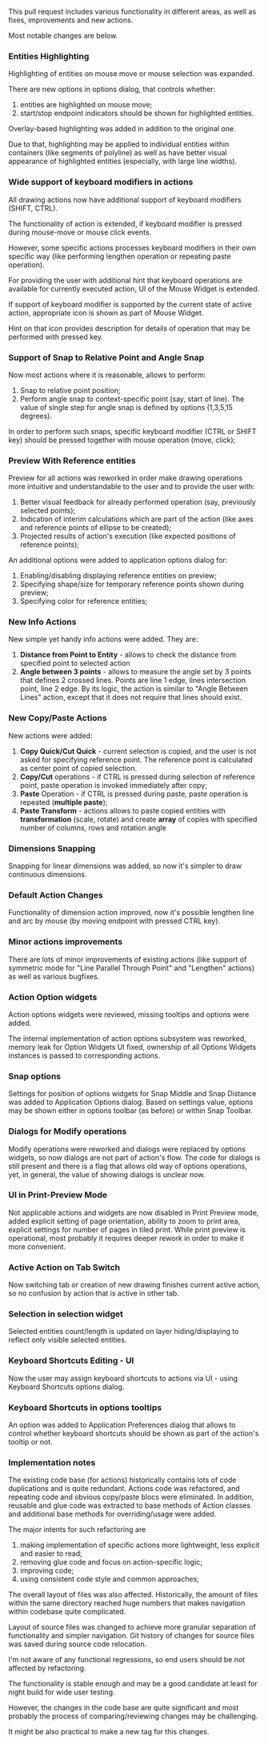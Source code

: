 This pull request includes various functionality in different areas, as well as fixes, improvements and new actions.  

Most notable changes are below.

### Entities Highlighting

Highlighting of entities on mouse move or mouse selection was expanded.

There are  new options in options dialog, that controls whether:
1) entities are highlighted on mouse move;
2) start/stop endpoint indicators should be shown for highlighted entities.

Overlay-based highlighting was added in addition to the original one.

Due to that, highlighting may be applied to individual entities within containers (like segments of polyline) as well as have better visual appearance of highlighted entities (especially, with large line widths).

### Wide support of keyboard modifiers in actions

All drawing actions now have additional support of keyboard modifiers (SHIFT, CTRL).

The functionality of action is extended, if keyboard modifier is pressed during mouse-move or mouse click events. 

However, some specific actions processes keyboard modifiers in their own specific way (like performing lengthen operation or repeating paste operation). 

For providing the user with additional hint that keyboard operations are available for currently executed action, UI of the Mouse Widget is extended.

If support of keyboard modifier is supported by the current state of active action, appropriate icon is shown as part of Mouse Widget. 

Hint on that icon provides description for details of operation that may be performed with pressed key. 

### Support of Snap to Relative Point and Angle Snap

Now most actions where it is reasonable, allows to perform:
1) Snap to relative point position; 
2) Perform angle snap to context-specific point (say, start of line).  The value of single step for angle snap is defined by options (1,3,5,15 degrees).

In order to perform such snaps, specific keyboard modifier (CTRL or SHIFT key) should be pressed together with mouse operation (move, click);

### Preview With Reference entities

Preview for all actions was reworked in order make drawing operations more intuitive and understandable to the user and to provide the user with:
1) Better visual feedback for already performed operation (say, previously selected points);
2) Indication of interim calculations which are part of the action (like axes and reference points of ellipse to be created);
3) Projected results of action's execution (like expected positions of reference points);

An additional options were added to application options dialog for: 

1) Enabling/disabling displaying reference entities on preview;
2) Specifying shape/size for temporary reference points shown during preview;
3) Specifying color for reference entities;

### New Info Actions

New simple yet handy info actions were added. They are: 

1) **Distance from Point to Entity** - allows to check the distance from specified point to selected action
2) **Angle between 3 points** - allows to measure the angle set by 3 points that defines 2 crossed lines. Points are line 1 edge, lines intersection point, line 2 edge. By its logic, the action is similar to "Angle Between Lines" action, except that it does not require that lines should exist.

### New Copy/Paste Actions

New actions were added: 

1) **Copy Quick/Cut Quick** - current selection is copied, and the user is not asked for specifying reference point. The reference point is calculated as center point of copied selection.
2) **Copy/Cut** operations - if CTRL is pressed during selection of reference point, paste operation is invoked immediately after copy;
3) **Paste** Operation - if CTRL is pressed during paste, paste operation is repeated (**multiple paste**);
4) **Paste Transform** - actions allows to paste copied entities with **transformation** (scale, rotate) and create **array** of copies with specified number of columns, rows and rotation angle

### Dimensions Snapping

Snapping for linear dimensions was added, so now it's simpler to draw continuous dimensions.

### Default Action Changes
Functionality of dimension action improved, now it's possible lengthen line and arc by mouse (by moving endpoint with pressed CTRL key).

### Minor actions improvements

There are lots of minor improvements of existing actions (like support of symmetric mode for "Line Parallel Through Point" and "Lengthen" actions) as well as various bugfixes.

### Action Option widgets

Action options widgets were reviewed, missing tooltips and options were added. 

The internal implementation of action options subsystem was reworked, memory leak for Option Widgets UI fixed, ownership of all Options Widgets instances is passed to corresponding actions.

### Snap options

Settings for position of options widgets for Snap Middle and Snap Distance was added to Application Options dialog. Based on settings value, options may be shown either in options toolbar (as before) or within Snap Toolbar.

### Dialogs for Modify operations
Modify operations were reworked and dialogs were replaced by options widgets, so now dialogs are not part of action's flow. The code for dialogs is still present and there is a flag that allows old way of options operations, yet, in general, the value of showing dialogs is unclear now.

### UI in Print-Preview Mode
Not applicable actions and widgets are now disabled in Print Preview mode, added explicit setting of page orientation, ability to zoom to print area, explicit settings for number of pages in tiled print. 
While print preview is operational, most probably it requires deeper rework in order to make it more convenient. 

### Active Action on Tab Switch
Now switching tab or creation of new drawing finishes current active action, so no confusion by action that is active in other tab.

### Selection in selection widget
Selected entities count/length is updated on layer hiding/displaying to reflect only visible selected entities.

### Keyboard Shortcuts Editing - UI
Now the user may assign keyboard shortcuts to actions via UI  - using Keyboard Shortcuts options dialog.  

### Keyboard Shortcuts in options tooltips
An option was added to Application Preferences dialog that allows to control whether keyboard shortcuts should be shown as part of the action's tooltip or not. 


### Implementation notes
The existing code base (for actions) historically contains lots of code duplications and is quite redundant.
Actions code was refactored, and repeating code and obvious copy/paste blocs were eliminated. 
In addition, reusable and glue code was extracted to base methods of Action classes and additional base methods for overriding/usage were added. 

The major intents for such refactoring are 
1) making implementation of specific actions more lightweight, less explicit and easier to read;
2) removing glue code and focus on action-specific logic;
3) improving code;
4) using consistent code style and common approaches;

The overall layout of files was also affected. Historically, the amount of files within the same directory reached huge numbers that makes navigation within codebase quite complicated. 

Layout of source files was changed to achieve more granular separation of functionality and simpler navigation. Git history of changes for source files was saved during source code relocation. 

I'm not aware of any functional regressions, so end users should be not affected by refactoring. 

The functionality is stable enough and may be a good candidate at least for night build for wide user testing. 

However, the changes in the code base are quite significant and most probably the process of comparing/reviewing changes may be challenging. 

It might be also practical to make a new tag for this changes. 
